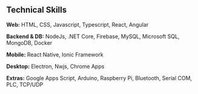 ## Technical Skills

**Web:** HTML, CSS, Javascript, Typescript, React, Angular

**Backend & DB:** NodeJs, .NET Core, Firebase, MySQL, Microsoft SQL, MongoDB, Docker

**Mobile:** React Native, Ionic Framework

**Desktop:** Electron, Nwjs, Chrome Apps

**Extras:** Google Apps Script, Arduino, Raspberry Pi, Bluetooth, Serial COM, PLC, TCP/UDP
